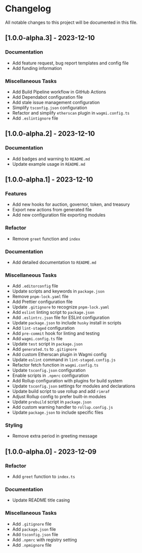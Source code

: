 # Changelog

All notable changes to this project will be documented in this file.

## [1.0.0-alpha.3] - 2023-12-10

### Documentation

- Add feature request, bug report templates and config file
- Add funding information

### Miscellaneous Tasks

- Add Build Pipeline workflow in GitHub Actions
- Add Dependabot configuration file
- Add stale issue management configuration
- Simplify `tsconfig.json` configuration
- Refactor and simplify `etherscan` plugin in `wagmi.config.ts`
- Add `.eslintignore` file

## [1.0.0-alpha.2] - 2023-12-10

### Documentation

- Add badges and warning to `README.md`
- Update example usage in `README.md`

## [1.0.0-alpha.1] - 2023-12-10

### Features

- Add new hooks for auction, governor, token, and treasury
- Export new actions from generated file
- Add new configuration file exporting modules

### Refactor

- Remove `greet` function and `index`

### Documentation

- Add detailed documentation to `README.md`

### Miscellaneous Tasks

- Add `.editorconfig` file
- Update scripts and keywords in `package.json`
- Remove `pnpm-lock.yaml` file
- Add Prettier configuration file
- Update `.gitignore` to recognize `pnpm-lock.yaml`
- Add `eslint` linting script to `package.json`
- Add `.eslintrc.json` file for ESLint configuration
- Update `package.json` to include `husky` install in scripts
- Add `lint-staged` configuration
- Add `pre-commit` hook for linting and testing
- Add `wagmi.config.ts` file
- Update `test` script in `package.json`
- Add `generated.ts` to `.gitignore`
- Add custom Etherscan plugin in Wagmi config
- Update `eslint` command in `lint-staged.config.js`
- Refactor fetch function in `wagmi.config.ts`
- Update `tsconfig.json` configuration
- Enable scripts in `.npmrc` configuration
- Add Rollup configuration with plugins for build system
- Update `tsconfig.json` settings for modules and declarations
- Update build script to use rollup and add `rimraf`
- Adjust Rollup config to prefer built-in modules
- Update `prebuild` script in `package.json`
- Add custom warning handler to `rollup.config.js`
- Update `package.json` to include specific files

### Styling

- Remove extra period in greeting message

## [1.0.0-alpha.0] - 2023-12-09

### Refactor

- Add `greet` function to `index.ts`

### Documentation

- Update README title casing

### Miscellaneous Tasks

- Add `.gitignore` file
- Add `package.json` file
- Add `tsconfig.json` file
- Add `.npmrc` with registry setting
- Add `.npmignore` file

<!-- generated by git-cliff -->
